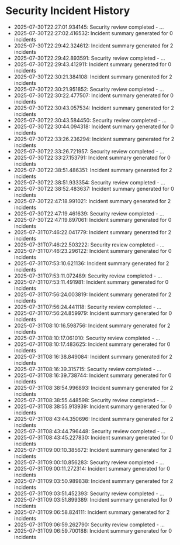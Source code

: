 # Security Incident History

- 2025-07-30T22:27:01.934145: Security review completed - ...
- 2025-07-30T22:27:02.416532: Incident summary generated for 0 incidents
- 2025-07-30T22:29:42.324612: Incident summary generated for 2 incidents
- 2025-07-30T22:29:42.893591: Security review completed - ...
- 2025-07-30T22:29:43.412911: Incident summary generated for 0 incidents
- 2025-07-30T22:30:21.384108: Incident summary generated for 2 incidents
- 2025-07-30T22:30:21.951852: Security review completed - ...
- 2025-07-30T22:30:22.477507: Incident summary generated for 0 incidents
- 2025-07-30T22:30:43.057534: Incident summary generated for 2 incidents
- 2025-07-30T22:30:43.584450: Security review completed - ...
- 2025-07-30T22:30:44.094318: Incident summary generated for 0 incidents
- 2025-07-30T22:33:26.236294: Incident summary generated for 2 incidents
- 2025-07-30T22:33:26.721957: Security review completed - ...
- 2025-07-30T22:33:27.153791: Incident summary generated for 0 incidents
- 2025-07-30T22:38:51.486351: Incident summary generated for 2 incidents
- 2025-07-30T22:38:51.933354: Security review completed - ...
- 2025-07-30T22:38:52.483637: Incident summary generated for 0 incidents
- 2025-07-30T22:47:18.991021: Incident summary generated for 2 incidents
- 2025-07-30T22:47:19.461639: Security review completed - ...
- 2025-07-30T22:47:19.897061: Incident summary generated for 0 incidents
- 2025-07-31T07:46:22.041779: Incident summary generated for 2 incidents
- 2025-07-31T07:46:22.503222: Security review completed - ...
- 2025-07-31T07:46:23.296122: Incident summary generated for 0 incidents
- 2025-07-31T07:53:10.621136: Incident summary generated for 2 incidents
- 2025-07-31T07:53:11.072489: Security review completed - ...
- 2025-07-31T07:53:11.491981: Incident summary generated for 0 incidents
- 2025-07-31T07:56:24.003819: Incident summary generated for 2 incidents
- 2025-07-31T07:56:24.441118: Security review completed - ...
- 2025-07-31T07:56:24.859979: Incident summary generated for 0 incidents
- 2025-07-31T08:10:16.598756: Incident summary generated for 2 incidents
- 2025-07-31T08:10:17.061010: Security review completed - ...
- 2025-07-31T08:10:17.483625: Incident summary generated for 0 incidents
- 2025-07-31T08:16:38.849084: Incident summary generated for 2 incidents
- 2025-07-31T08:16:39.315715: Security review completed - ...
- 2025-07-31T08:16:39.738744: Incident summary generated for 0 incidents
- 2025-07-31T08:38:54.996893: Incident summary generated for 2 incidents
- 2025-07-31T08:38:55.448598: Security review completed - ...
- 2025-07-31T08:38:55.913939: Incident summary generated for 0 incidents
- 2025-07-31T08:43:44.350696: Incident summary generated for 2 incidents
- 2025-07-31T08:43:44.796448: Security review completed - ...
- 2025-07-31T08:43:45.227830: Incident summary generated for 0 incidents
- 2025-07-31T09:00:10.385672: Incident summary generated for 2 incidents
- 2025-07-31T09:00:10.856283: Security review completed - ...
- 2025-07-31T09:00:11.272314: Incident summary generated for 0 incidents
- 2025-07-31T09:03:50.989838: Incident summary generated for 2 incidents
- 2025-07-31T09:03:51.452393: Security review completed - ...
- 2025-07-31T09:03:51.899389: Incident summary generated for 0 incidents
- 2025-07-31T09:06:58.824111: Incident summary generated for 2 incidents
- 2025-07-31T09:06:59.262790: Security review completed - ...
- 2025-07-31T09:06:59.700188: Incident summary generated for 0 incidents
